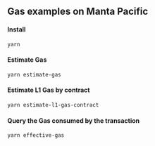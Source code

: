 ## Gas examples on Manta Pacific

#### Install

```
yarn
```

#### Estimate Gas

```
yarn estimate-gas
```

#### Estimate L1 Gas by contract

```
yarn estimate-l1-gas-contract
```


#### Query the Gas consumed by the transaction

```
yarn effective-gas
```
